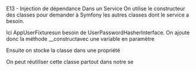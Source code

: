 E13 - Injection de dépendance
Dans un Service
On utilise le constructeur des classes pour demander à Symfony les autres classes dont le service a besoin.

Ici AppUserFixturesun besoin de UserPasswordHasherInterface. On ajoute donc la méthode __constructavec une variable en paramètre

Ensuite on stocke la classe dans une propriété

On peut réutiliser cette classe partout dans notre se